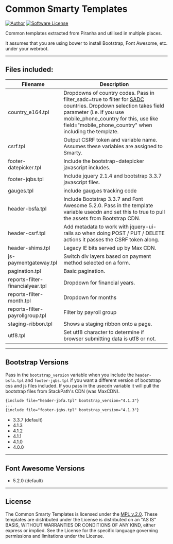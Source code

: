 # Common Smarty Templates

[![Author](http://img.shields.io/badge/author-@jacques-blue.svg?style=flat-square)](https://twitter.com/jacques)
[![Software License](https://img.shields.io/badge/license-MPLv2-brightgreen.svg?style=flat-square)](LICENSE)

Common templates extracted from Piranha and utilised in multiple places.

It assumes that you are using bower to install Bootstrap, Font Awesome, etc. under
your webroot.

---

## Files included:

| Filename               | Description |
| ---------------------- | ----------- |
| country_e164.tpl | Dropdowns of country codes.  Pass in filter_sadc=true to filter for [SADC](https://en.wikipedia.org/wiki/Southern_African_Development_Community) countries. Dropdown selection takes field parameter (i.e. if you use mobile_phone_country for this, use like field="mobile_phone_country" when including the template. |
| csrf.tpl | Output CSRF token and variable name.  Assumes these variables are assigned to Smarty. |
| footer-datepicker.tpl | Include the bootstrap-datepicker javascript includes. |
| footer-jqbs.tpl | Include jquery 2.1.4 and bootstrap 3.3.7 javascript files. |
| gauges.tpl | include gaug.es tracking code |
| header-bsfa.tpl | Include Bootstrap 3.3.7 and Font Awesome 5.2.0.  Pass in the template variable usecdn and set this to true to pull the assets from Bootstrap CDN. |
| header-csrf.tpl | Add metadata to work with jquery-ui-rails so when doing POST / PUT / DELETE actions it passes the CSRF token along. |
| header-shims.tpl   | Legacy IE bits served up by Max CDN. |
| js-paymentgateway.tpl | Switch div layers based on payment method selected on a form. |
| pagination.tpl | Basic pagination. |
| reports-filter-financialyear.tpl | Dropdown for financial years. |
| reports-filter-month.tpl | Dropdown for months |
| reports-filter-payrollgroup.tpl | Filter by payroll group |
| staging-ribbon.tpl | Shows a staging ribbon onto a page. |
| utf8.tpl | Set utf8 character to determine if browser submitting data is utf8 or not. |

---

## Bootstrap Versions

Pass in the ``bootstrap_version`` variable when you include the ``header-bsfa.tpl``
and ``footer-jqbs.tpl`` if you want a different version of bootstrap css and js files
included.  If you pass in the usecdn variable it will pull the bootstrap files from
StackPath's CDN (was MaxCDN).

```html
{include file="header-jbfa.tpl" bootstrap_version="4.1.3"}
...
{include file="footer-jqbs.tpl" bootstrap_version="4.1.3"}
```

 * 3.3.7 (default)
 * 4.1.3
 * 4.1.2
 * 4.1.1
 * 4.1.0
 * 4.0.0

---

## Font Awesome Versions

 * 5.2.0 (default)

---

## License

The Common Smarty Templates is licensed under the [MPL v.2.0](LICENSE).
These templates are distributed under the License is distributed
on an "AS IS" BASIS, WITHOUT WARRANTIES OR CONDITIONS OF ANY KIND,
either express or implied. See the License for the specific language
governing permissions and limitations under the License.

